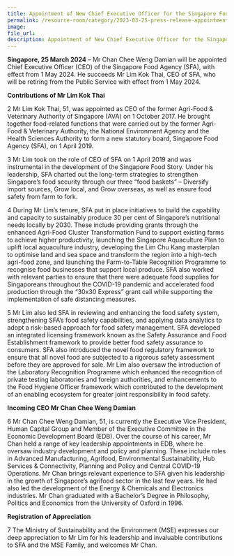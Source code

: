 ```yaml
---  
title: Appointment of New Chief Executive Officer for the Singapore Food Agency  
permalink: /resource-room/category/2023-03-25-press-release-appointment-of-new-ceo-sfa
image:  
file_url:  
description: Appointment of New Chief Executive Officer for the Singapore Food Agency 
---
```


**Singapore, 25 March 2024** – Mr Chan Chee Weng Damian will be appointed Chief Executive Officer (CEO) of the Singapore Food Agency (SFA), with effect from 1 May 2024. He succeeds Mr Lim Kok Thai, CEO of SFA, who will be retiring from the Public Service with effect from 1 May 2024. 

**Contributions of Mr Lim Kok Thai**

2 Mr Lim Kok Thai, 51, was appointed as CEO of the former Agri-Food & Veterinary Authority of Singapore (AVA) on 1 October 2017. He brought together food-related functions that were carried out by the former Agri-Food & Veterinary Authority, the National Environment Agency and the Health Sciences Authority to form a new statutory board, Singapore Food Agency (SFA), on 1 April 2019.  

3 Mr Lim took on the role of CEO of SFA on 1 April 2019 and was instrumental in the development of the Singapore Food Story. Under his leadership, SFA charted out the long-term strategies to strengthen Singapore’s food security through our three “food baskets” – Diversify import sources, Grow local, and Grow overseas, as well as ensure food safety from farm to fork.

4 During Mr Lim’s tenure, SFA put in place initiatives to build the capability and capacity to sustainably produce 30 per cent of Singapore’s nutritional needs locally by 2030. These include providing grants through the enhanced Agri-Food Cluster Transformation Fund to support existing farms to achieve higher productivity, launching the Singapore Aquaculture Plan to uplift local aquaculture industry, developing the Lim Chu Kang masterplan to optimise land and sea space and transform the region into a high-tech agri-food zone, and launching the Farm-to-Table Recognition Programme to recognise food businesses that support local produce. SFA also worked with relevant parties to ensure that there were adequate food supplies for Singaporeans throughout the COVID-19 pandemic and accelerated food production through the “30x30 Express” grant call while supporting the implementation of safe distancing measures.

5 Mr Lim also led SFA in reviewing and enhancing the food safety system, strengthening SFA’s food safety capabilities, and applying data analytics to adopt a risk-based approach for food safety management. SFA developed an integrated licensing framework known as the Safety Assurance and Food Establishment framework to provide better food safety assurance to consumers. SFA also introduced the novel food regulatory framework to ensure that all novel food are subjected to a rigorous safety assessment before they are approved for sale. Mr Lim also oversaw the introduction of the Laboratory Recognition Programme which enhanced the recognition of private testing laboratories and foreign authorities, and enhancements to the Food Hygiene Officer framework which contributed to the development of an enabling ecosystem for greater joint responsibility in food safety.

**Incoming CEO Mr Chan Chee Weng Damian** 

6 Mr Chan Chee Weng Damian, 51, is currently the Executive Vice President, Human Capital Group and Member of the Executive Committee in the Economic Development Board (EDB). Over the course of his career, Mr Chan held a range of key leadership appointments in EDB, where he oversaw industry development and policy and planning. These include roles in Advanced Manufacturing, Agrifood, Environmental Sustainability, Hub Services & Connectivity, Planning and Policy and Central COVID-19 Operations. Mr Chan brings relevant experience to SFA given his leadership in the growth of Singapore’s agrifood sector in the last few years. He had also led the development of the Energy & Chemicals and Electronics industries. Mr Chan graduated with a Bachelor’s Degree in Philosophy, Politics and Economics from the University of Oxford in 1996.

**Registration of Appreciation**

7 The Ministry of Sustainability and the Environment (MSE) expresses our deep appreciation to Mr Lim for his leadership and invaluable contributions to SFA and the MSE Family, and welcomes Mr Chan.
